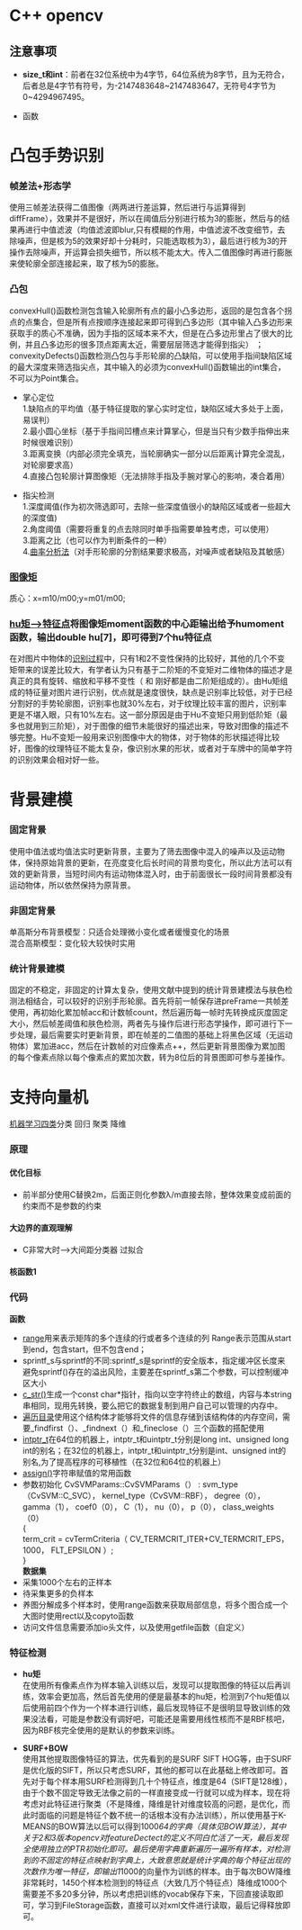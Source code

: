 # C++ opencv
## 注意事项
- **size_t和int**：前者在32位系统中为4字节，64位系统为8字节，且为无符合，后者总是4字节有符号，为-2147483648~2147483647，无符号4字节为0~4294967495。

- 函数


# 凸包手势识别
### 帧差法+形态学
使用三帧差法获得二值图像（两两进行差运算，然后进行与运算得到diffFrame），效果并不是很好，所以在阈值后分别进行核为3的膨胀，然后与的结果再进行中值滤波（均值滤波即blur,只有模糊的作用，中值滤波不改变细节，去除噪声，但是核为5的效果好却十分耗时，只能选取核为3），最后进行核为3的开操作去除噪声，开运算会损失细节，所以核不能太大。传入二值图像时再进行膨胀来使轮廓全部连接起来，取了核为5的膨胀。

### 凸包
convexHull()函数检测包含输入轮廓所有点的最小凸多边形，返回的是包含各个拐点的点集合，但是所有点按顺序连接起来即可得到凸多边形（其中输入凸多边形来获取手的质心不准确，因为手指的区域本来不大，但是在凸多边形里占了很大的比例，并且凸多边形的很多顶点距离太近，需要层层筛选才能得到指尖） ；  
convexityDefects()函数检测凸包与手形轮廓的凸缺陷，可以使用手指间缺陷区域的最大深度来筛选指尖点，其中输入的必须为convexHull()函数输出的int集合，不可以为Point集合。   
- 掌心定位  
1.缺陷点的平均值（基于特征提取的掌心实时定位，缺陷区域大多处于上面，易误判）  
2.最小圆心坐标（基于手指间凹槽点来计算掌心，但是当只有少数手指伸出来时候很难识别）  
3.距离变换（内部必须完全填充，当轮廓确实一部分以后距离计算完全混乱，对轮廓要求高）  
4.直接凸包轮廓计算图像矩（无法排除手指及手腕对掌心的影响，凑合着用）    

- 指尖检测  
1.深度阈值(作为初次筛选即可，去除一些深度值很小的缺陷区域或者一些超大的深度值)  
2.角度阈值（需要将重复的点去除同时单手指需要单独考虑，可以使用）  
3.距离之比（也可以作为判断条件的一种）  
4.[曲率分析法](https://blog.csdn.net/zouxy09/article/details/8711461?depth_1-utm_source=distribute.pc_relevant.none-task&utm_source=distribute.pc_relevant.none-task)（对手形轮廓的分割结果要求极高，对噪声或者缺陷及其敏感）  


### [图像矩](https://blog.csdn.net/qq826309057/article/details/70039397?depth_1-utm_source=distribute.pc_relevant.none-task&utm_source=distribute.pc_relevant.none-task)
质心：x=m10/m00;y=m01/m00;

### [hu矩——>特征点](https://www.cnblogs.com/sddai/p/11430732.html)将图像矩moment函数的中心距输出给予humoment函数，输出double hu[7]，即可得到7个hu特征点  
在对图片中物体的[识别过程](https://www.cnblogs.com/skyseraph/archive/2011/07/19/2110183.html)中，只有1和2不变性保持的比较好，其他的几个不变矩带来的误差比较大，有学者认为只有基于二阶矩的不变矩对二维物体的描述才是真正的具有旋转、缩放和平移不变性（ 和 刚好都是由二阶矩组成的）。由Hu矩组成的特征量对图片进行识别，优点就是速度很快，缺点是识别率比较低，对于已经分割好的手势轮廓图，识别率也就30%左右，对于纹理比较丰富的图片，识别率更是不堪入眼，只有10%左右。这一部分原因是由于Hu不变矩只用到低阶矩（最多也就用到三阶矩），对于图像的细节未能很好的描述出来，导致对图像的描述不够完整。Hu不变矩一般用来识别图像中大的物体，对于物体的形状描述得比较好，图像的纹理特征不能太复杂，像识别水果的形状，或者对于车牌中的简单字符的识别效果会相对好一些。

# 背景建模
### 固定背景
使用中值法或均值法实时更新背景，主要为了筛去图像中混入的噪声以及运动物体，保持原始背景的更新，在亮度变化后长时间的背景均变化，所以此方法可以有效的更新背景，当短时间内有运动物体混入时，由于前面很长一段时间背景都没有运动物体，所以依然保持为原背景。  

### 非固定背景
单高斯分布背景模型：只适合处理微小变化或者缓慢变化的场景  
混合高斯模型：变化较大较快时实用

### 统计背景建模
固定的不稳定，非固定的计算太复杂，使用文献中提到的统计背景建模法与肤色检测法相结合，可以较好的识别手形轮廓。首先将前一帧保存进preFrame一共帧差使用，再初始化累加帧acc和计数帧count，然后遍历每一帧时先转换成灰度固定大小，然后帧差阈值和肤色检测，两者先与操作后进行形态学操作，即可进行下一步处理，最后需要实时更新背景，即在帧差的二值图的基础上将黑色区域（无运动物体）累加进acc，然后在计数帧的对应像素点++，然后更新背景图像为累加图的每个像素点除以每个像素点的累加次数，转为8位后的背景图即可参与差操作。  

# 支持向量机
[机器学习四类](https://blog.csdn.net/kiss__soul/article/details/81625275)分类 回归 聚类 降维  
### 原理
#### 优化目标
- 前半部分使用C替换2m，后面正则化参数λ/m直接去除，整体效果变成前面的约束而不是参数的约束 
#### 大边界的直观理解 
- C非常大时——>大间距分类器  过拟合  

#### 核函数1

### 代码
**函数**  
- [range](https://blog.csdn.net/u013066730/article/details/88852240)用来表示矩阵的多个连续的行或者多个连续的列  Range表示范围从start到end，包含start，但不包含end；  
- sprintf_s与sprintf的不同:sprintf_s是sprintf的安全版本，指定缓冲区长度来避免sprintf()存在的溢出风险，主要差在sprintf_s第二个参数，可以控制缓冲区大小  
- [c_str()](https://blog.csdn.net/u013682388/article/details/39547773)生成一个const char*指针，指向以空字符终止的数组，内容与本string串相同，现用先转换，要么把它的数据复制到用户自己可以管理的内存中。  
- [遍历目录](https://blog.csdn.net/wangqingchuan92/article/details/77979669?depth_1-utm_source=distribute.pc_relevant.none-task&utm_source=distribute.pc_relevant.none-task)使用这个结构体才能够将文件的信息存储到该结构体的内存空间，需要_findfirst（）、_findnext（）和_fineclose（）三个函数的搭配使用  
- [intptr_t](https://blog.csdn.net/cs_zhanyb/article/details/16973379?depth_1-utm_source=distribute.pc_relevant.none-task&utm_source=distribute.pc_relevant.none-task)在64位的机器上，intptr_t和uintptr_t分别是long int、unsigned long int的别名；在32位的机器上，intptr_t和uintptr_t分别是int、unsigned int的别名,为了提高程序的可移植性（在32位和64位的机器上）  
- [assign()](https://blog.csdn.net/zhanglu5227/article/details/8605237)字符串赋值的常用函数  
- 参数初始化  CvSVMParams::CvSVMParams（） : svm_type（CvSVM::C_SVC）， kernel_type（CvSVM::RBF）， degree（0），  
    gamma（1）， coef0（0）， C（1）， nu（0）， p（0）， class_weights（0）  
{  
    term_crit = cvTermCriteria（ CV_TERMCRIT_ITER+CV_TERMCRIT_EPS， 1000， FLT_EPSILON ）;  
}  
**数据集**
- 采集1000个左右的正样本
- 待采集更多的负样本
- 养图分解成多个样本时，使用range函数来获取局部信息，将多个图合成一个大图时使用rect以及copyto函数
- 访问文件信息需要添加io头文件，以及使用getfile函数（自定义）

### 特征检测
- **hu矩**  
在使用所有像素点作为样本输入训练以后，发现可以提取图像的特征以后再训练，效率会更加高，然后首先使用的便是最基本的hu矩，检测到7个hu矩值以后使用前四个作为一个样本进行训练，最后发现特征不是很明显导致训练的效果没法看，可能是参数没有调好吧，可能还是需要用线性核而不是RBF核吧，因为RBF核完全使用的是默认的参数来训练。

- **SURF+BOW**  
使用其他提取图像特征的算法，优先看到的是SURF SIFT HOG等，由于SURF是优化版的SIFT，所以只考虑SURF，其他的都可以在此基础上修改即可。首先对于每个样本用SURF检测得到几十个特征点，维度是64（SIFT是128维），由于个数不固定导致无法像之前的一样直接变成一行就可以成为样本，现在将考虑对此特征进行聚类（不是降维，降维是针对维度较高的问题，是优化，而此时面临的问题是特征个数不统一的话根本没有办法训练），所以使用基于K-MEANS的BOW算法以后可以得到1000*64的字典（具体见BOW算法），其中关于2和3版本opencv对featureDectect的定义不同白忙活了一天，最后发现全使用独立的PTR<SURF>初始化即可。最后使用字典重新遍历一遍所有样本，对检测到的不固定的特征点映射到字典上，大致意思就是统计字典的每个特征出现的次数作为唯一特征，即输出1*1000的向量作为训练的样本。由于每次BOW降维非常耗时，1450个样本检测到的特征点（大致几万个特征点）降维成1000个需要差不多20多分钟，所以考虑把训练的vocab保存下来，下回直接读取即可，学习到FileStorage函数，直接可以对xml文件进行读取，最后记得释放即可。
